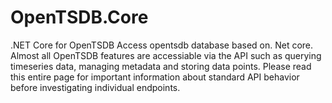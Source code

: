 # OpenTSDB.Core
.NET Core  for OpenTSDB
Access opentsdb database based on. Net core. Almost all OpenTSDB features are accessiable via the API such as querying timeseries data, managing metadata and storing data points. Please read this entire page for important information about standard API behavior before investigating individual endpoints.